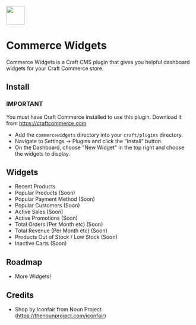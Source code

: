 <img src="https://raw.githubusercontent.com/madebyshape/commerce-widgets/master/screenshots/icon.png" width="50">

# Commerce Widgets

Commerce Widgets is a Craft CMS plugin that gives you helpful dashboard widgets for your Craft Commerce store.

## Install

### IMPORTANT

You must have Craft Commerce installed to use this plugin. Download it from https://craftcommerce.com

- Add the `commercewidgets` directory into your `craft/plugins` directory.
- Navigate to Settings -> Plugins and click the "Install" button.
- On the Dashboard, choose "New Widget" in the top right and choose the widgets to display.

## Widgets

- Recent Products
- Popular Products (Soon)
- Popular Payment Method (Soon)
- Popular Customers (Soon)
- Active Sales (Soon)
- Active Promotions (Soon)
- Total Orders (Per Month etc) (Soon)
- Total Revenue (Per Month etc) (Soon)
- Products Out of Stock / Low Stock (Soon)
- Inactive Carts (Soon)

## Roadmap

- More Widgets!

## Credits

- Shop by Iconfair from Noun Project (https://thenounproject.com/iconfair)

